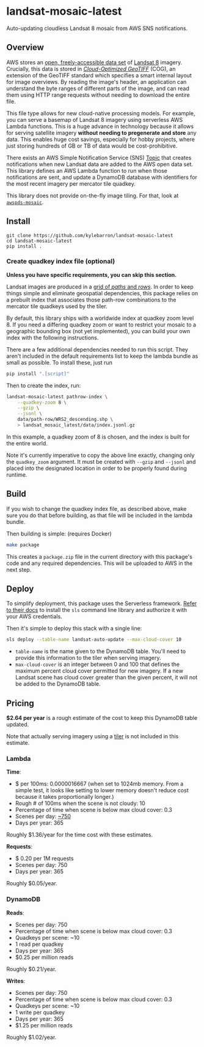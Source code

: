 # landsat-mosaic-latest

Auto-updating cloudless Landsat 8 mosaic from AWS SNS notifications.

## Overview

AWS stores an [open, freely-accessible data
set](https://registry.opendata.aws/landsat-8/) of [Landsat
8](https://www.usgs.gov/land-resources/nli/landsat/landsat-8?qt-science_support_page_related_con=0#)
imagery. Crucially, this data is stored in [_Cloud-Optimized
GeoTIFF_](https://www.cogeo.org/) (COG), an extension of the GeoTIFF standard
which specifies a smart internal layout for image overviews. By reading the
image's header, an application can understand the byte ranges of different parts
of the image, and can read them using HTTP range requests without needing to
download the entire file.

This file type allows for new cloud-native processing models. For example, you
can serve a basemap of Landsat 8 imagery using serverless AWS Lambda functions.
This is a huge advance in technology because it allows for serving satellite
imagery **without needing to pregenerate and store** any data. This enables huge
cost savings, especially for hobby projects, where just storing hundreds of GB
or TB of data would be cost-prohibitive.

There exists an AWS Simple Notification Service (SNS)
[Topic](https://registry.opendata.aws/landsat-8/) that creates notifications
when new Landsat data are added to the AWS open data set. This library defines
an AWS Lambda function to run when those notifications are sent, and update a
DynamoDB database with identifiers for the most recent imagery per mercator tile
quadkey.

This library does not provide on-the-fly image tiling. For that, look at
[`awspds-mosaic`](https://github.com/developmentseed/awspds-mosaic).

## Install

```
git clone https://github.com/kylebarron/landsat-mosaic-latest
cd landsat-mosaic-latest
pip install .
```

### Create quadkey index file (optional)

**Unless you have specific requirements, you can skip this section.**

Landsat images are produced in a [grid of _paths_ and
_rows_](https://landsat.gsfc.nasa.gov/wp-content/uploads/2013/01/wrs2.gif). In
order to keep things simple and eliminate geospatial dependencies, this package
relies on a prebuilt index that associates those path-row combinations to the
mercator tile quadkeys used by the tiler.

By default, this library ships with a worldwide index at quadkey zoom level 8.
If you need a differing quadkey zoom or want to restrict your mosaic to a
geographic bounding box (not yet implemented), you can build your own index with
the following instructions.

There are a few additional dependencies needed to run this script. They aren't
included in the default requirements list to keep the lambda bundle as small as
possible. To install these, just run

```bash
pip install ".[script]"
```

Then to create the index, run:

```bash
landsat-mosaic-latest pathrow-index \
    --quadkey-zoom 8 \
    --gzip \
    --jsonl \
    data/path-row/WRS2_descending.shp \
    > landsat_mosaic_latest/data/index.jsonl.gz
```

In this example, a quadkey zoom of 8 is chosen, and the index is built for the
entire world.

Note it's currently imperative to copy the above line exactly, changing only the
`quadkey_zoom` argument. It must be created with `--gzip` and `--jsonl` and
placed into the designated location in order to be properly found during
runtime.

## Build

If you wish to change the quadkey index file, as described above, make sure you
do that before building, as that file will be included in the lambda bundle.

Then building is simple: (requires Docker)

```bash
make package
```

This creates a `package.zip` file in the current directory with this package's
code and any required dependencies. This will be uploaded to AWS in the next
step.

## Deploy

To simplify deployment, this package uses the Serverless framework. [Refer to
their docs](https://serverless.com/framework/docs/getting-started/) to install
the `sls` command line library and authorize it with your AWS credentials.

Then it's simple to deploy this stack with a single line:

```bash
sls deploy --table-name landsat-auto-update --max-cloud-cover 10
```

- `table-name` is the name given to the DynamoDB table. You'll need to provide this information to the tiler when serving imagery.
- `max-cloud-cover` is an integer between 0 and 100 that defines the maximum percent cloud cover permitted for new imagery. If a new Landsat scene has cloud cover greater than the given percent, it will not be added to the DynamoDB table.

## Pricing

**\$2.64 per year** is a rough estimate of the cost to keep this DynamoDB table updated.

Note that actually serving imagery using a
[tiler](https://github.com/developmentseed/awspds-mosaic) is not included in
this estimate.

### Lambda

**Time**:

- \$ per 100ms: 0.0000016667 (when set to 1024mb memory. From a simple test, it looks like setting to lower memory doesn't reduce cost because it takes proportionally longer.)
- Rough # of 100ms when the scene is not cloudy: 10
- Percentage of time when scene is below max cloud cover: 0.3
- Scenes per day: [~750](https://www.usgs.gov/faqs/what-are-acquisition-schedules-landsat-satellites?qt-news_science_products=0#qt-news_science_products)
- Days per year: 365

Roughly \$1.36/year for the time cost with these estimates.

**Requests**:

- \$ 0.20 per 1M requests
- Scenes per day: 750
- Days per year: 365

Roughly \$0.05/year.

### DynamoDB

**Reads**:

- Scenes per day: 750
- Percentage of time when scene is below max cloud cover: 0.3
- Quadkeys per scene: ~10
- 1 read per quadkey
- Days per year: 365
- \$0.25 per million reads

Roughly \$0.21/year.

**Writes**:

- Scenes per day: 750
- Percentage of time when scene is below max cloud cover: 0.3
- Quadkeys per scene: ~10
- 1 write per quadkey
- Days per year: 365
- \$1.25 per million reads

Roughly \$1.02/year.
